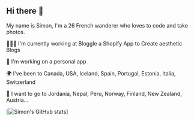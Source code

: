 ## Hi there 👋

My name is Simon, I'm a 26 French wanderer who loves to code and take photos.


👨🏻‍💻 I'm currently working at Bloggle a Shopify App to Create aesthetic Blogs

📱 I'm working on a personal app

🌍 I've been to Canada, USA, Iceland, Spain, Portugal, Estonia, Italia, Switzerland

🛫 I want to go to Jordania, Nepal, Peru, Norway, Finland, New Zealand, Austria...

<!--
**simon-jo8/simon-jo8** is a ✨ _special_ ✨ repository because its `README.md` (this file) appears on your GitHub profile.

Here are some ideas to get you started:

- 🔭 I’m currently working on ...
- 🌱 I’m currently learning ...
- 👯 I’m looking to collaborate on ...
- 🤔 I’m looking for help with ...
- 💬 Ask me about ...
- 📫 How to reach me: ...
- 😄 Pronouns: ...
- ⚡ Fun fact: ...
-->

[![Simon's GitHub stats](https://github-readme-stats.vercel.app/api?username=simon-jo8&show_icons=true&theme=dark)]
